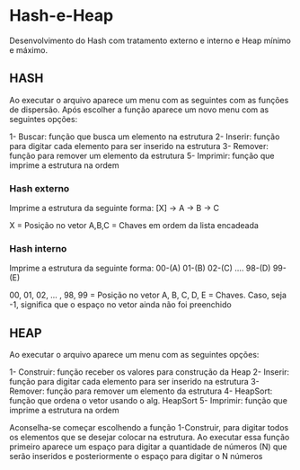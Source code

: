 # Hash-e-Heap
Desenvolvimento do Hash com tratamento externo e interno e Heap mínimo e máximo.

## HASH
Ao executar o arquivo aparece um menu com as seguintes com as funções de dispersão.
Após escolher a função aparece um novo menu com as seguintes opções:

1- Buscar: função que busca um elemento na estrutura
2- Inserir: função para digitar cada elemento para ser inserido na estrutura
3- Remover: função para remover um elemento da estrutura
5- Imprimir: função que imprime a estrutura na ordem

### Hash externo
Imprime a estrutura da seguinte forma:
[X] -> A -> B -> C

X = Posição no vetor
A,B,C = Chaves em ordem da lista encadeada

### Hash interno
Imprime a estrutura da seguinte forma:
00-(A)   01-(B)   02-(C) …. 98-(D)   99-(E)

00, 01, 02, … , 98, 99 = Posição no vetor 
A, B, C, D, E = Chaves. Caso, seja -1, significa que o espaço no vetor ainda não foi preenchido 



## HEAP
Ao executar o arquivo aparece um menu com as seguintes opções:

1- Construir: função receber os valores para construção da Heap
2- Inserir: função para digitar cada elemento para ser inserido na estrutura
3- Remover: função para remover um elemento da estrutura
4- HeapSort: função que ordena o vetor usando o alg. HeapSort
5- Imprimir: função que imprime a estrutura na ordem

Aconselha-se começar escolhendo a função 1-Construir, para digitar todos os elementos que se desejar colocar na estrutura. Ao executar essa função primeiro aparece um espaço para digitar a quantidade de números (N) que serão inseridos e posteriormente o espaço para digitar o N números
